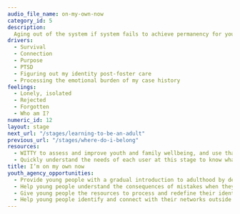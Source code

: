 ```yaml
---
audio_file_name: on-my-own-now
category_id: 5
description:
  Aging out of the system if system fails to achieve permanency for youth
drivers:
  - Survival
  - Connection
  - Purpose
  - PTSD
  - Figuring out my identity post-foster care
  - Processing the emotional burden of my case history
feelings:
  - Lonely, isolated
  - Rejected
  - Forgotten
  - Who am I?
numeric_id: 12
layout: stage
next_url: "/stages/learning-to-be-an-adult"
previous_url: "/stages/where-do-i-belong"
resources:
  - WITTY to assess and improve youth and family wellbeing, and use that to inform referrals and community services provided
  - Quickly understand the needs of each user at this stage to know what specific services are needed
title: I’m on my own now
youth_agency_opportunities:
  - Provide young people with a gradual introduction to adulthood by developing skills, learning responsibilities etc.
  - Help young people understand the consequences of mistakes when they aren’t in the system.
  - Give young people the resources to process and redefine their identity outside the system.
  - Help young people identify and connect with their networks outside the system.
---
```


